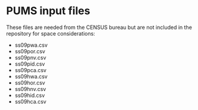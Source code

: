# PUMS input files

These files are needed from the CENSUS bureau but are not included in the 
repository for space considerations:
  - ss09pwa.csv
  - ss09por.csv
  - ss09pnv.csv
  - ss09pid.csv
  - ss09pca.csv
  - ss09hwa.csv
  - ss09hor.csv
  - ss09hnv.csv
  - ss09hid.csv
  - ss09hca.csv
